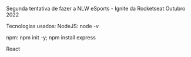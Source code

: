 Segunda tentativa de fazer a NLW eSports - Ignite da Rocketseat
Outubro 2022

Tecnologias usados:
NodeJS: node -v

npm: npm init -y; npm install express

React

